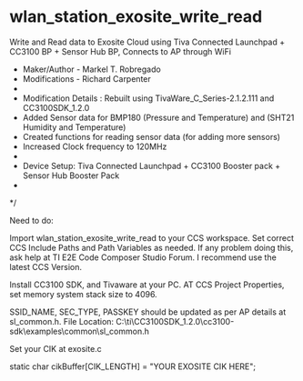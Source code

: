 # wlan_station_exosite_write_read
Write and Read data to Exosite Cloud using Tiva Connected Launchpad + CC3100 BP + Sensor Hub BP, Connects to AP through WiFi

 * Maker/Author - Markel T. Robregado
 * Modifications - Richard Carpenter
 *
 * Modification Details : Rebuilt using TivaWare_C_Series-2.1.2.111 and CC3100SDK_1.2.0
 * Added Sensor data for BMP180 (Pressure and Temperature) and (SHT21 Humidity and Temperature)
 * Created functions for reading sensor data (for adding more sensors)
 * Increased Clock frequency to 120MHz
 *                        
 * Device Setup: Tiva Connected Launchpad + CC3100 Booster pack + Sensor Hub Booster Pack
 *
 */

Need to do:

Import wlan_station_exosite_write_read to your CCS workspace. Set correct CCS Include Paths and Path Variables
as needed. If any problem doing this, ask help at TI E2E Code Composer Studio Forum. I recommend use the latest CCS 
Version.

Install CC3100 SDK, and Tivaware at your PC. AT CCS Project Properties, set memory system stack size to 4096.


SSID_NAME, SEC_TYPE, PASSKEY should be updated as per AP details at sl_common.h. 
File Location: C:\ti\CC3100SDK_1.2.0\cc3100-sdk\examples\common\sl_common.h 

Set your CIK at exosite.c

static char cikBuffer[CIK_LENGTH] = "YOUR EXOSITE CIK HERE";
